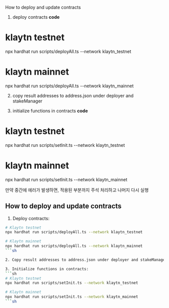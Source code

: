 How to deploy and update contracts

1. deploy contracts
**code**
# klaytn testnet
npx hardhat run scripts/deployAll.ts --network klaytn_testnet
# klaytn mainnet
npx hardhat run scripts/deployAll.ts --network klaytn_mainnet


2. copy result addresses to address.json under deployer and stakeManager

3. initialize functions in contracts
**code**
# klaytn testnet
npx hardhat run scripts/setInit.ts --network klaytn_testnet

# klaytn mainnet
npx hardhat run scripts/setInit.ts --network klaytn_mainnet

만약 중간에 에러가 발생하면, 적용된 부분까지 주석 처리하고 나머지 다시 실행


## How to deploy and update contracts

1. Deploy contracts:

```sh
# Klaytn testnet
npx hardhat run scripts/deployAll.ts --network klaytn_testnet

# Klaytn mainnet
npx hardhat run scripts/deployAll.ts --network klaytn_mainnet
```sh

2. Copy result addresses to address.json under deployer and stakeManager.

3. Initialize functions in contracts:
```sh
# Klaytn testnet
npx hardhat run scripts/setInit.ts --network klaytn_testnet

# Klaytn mainnet
npx hardhat run scripts/setInit.ts --network klaytn_mainnet
```sh
